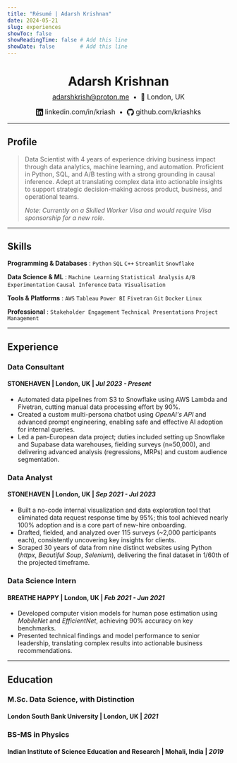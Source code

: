 ```yaml
---
title: "Résumé | Adarsh Krishnan"
date: 2024-05-21
slug: experiences
showToc: false
showReadingTime: false # Add this line
showDate: false        # Add this line
---
```


<!-- Header with Contact Information -->
<div style="text-align: center;">
  <h1>Adarsh Krishnan</h1>
  <p style="font-size: 1.1em; margin-top: -10px;">
    <!-- <a href="tel:+447459564543">📞 +44 7459564543</a>  •  -->
    <a href="mailto:kriashks@gmail.com">adarshkrish@proton.me</a>  • 
    <span>📍 London, UK</span>
  </p>
  <p style="font-size: 1.1em;">
    <a href="https://www.linkedin.com/in/kriash/" target="_blank" rel="noopener noreferrer" style="text-decoration: none;">
      <!-- LinkedIn SVG Icon -->
      <svg xmlns="http://www.w3.org/2000/svg" width="16" height="16" fill="currentColor" viewBox="0 0 16 16" style="vertical-align: -0.15em;">
        <path d="M0 1.146C0 .513.526 0 1.175 0h13.65C15.474 0 16 .513 16 1.146v13.708c0 .633-.526 1.146-1.175 1.146H1.175C.526 16 0 15.487 0 14.854zm4.943 12.248V6.169H2.542v7.225zm-1.2-8.212c.837 0 1.358-.554 1.358-1.248-.015-.709-.52-1.248-1.342-1.248S2.4 3.226 2.4 3.934c0 .694.521 1.248 1.327 1.248zm4.908 8.212V9.359c0-.216.016-.432.08-.586.173-.431.568-.878 1.232-.878.869 0 1.216.662 1.216 1.634v3.865h2.401V9.25c0-2.22-1.184-3.252-2.764-3.252-1.274 0-1.845.7-2.165 1.193v.025h-.016l.016-.025V6.169h-2.4c.03.678 0 7.225 0 7.225z"/>
      </svg>
      linkedin.com/in/kriash
    </a>  • 
    <a href="https://github.com/kriashks" target="_blank" rel="noopener noreferrer" style="text-decoration: none;">
      <!-- GitHub SVG Icon -->
      <svg xmlns="http://www.w3.org/2000/svg" width="16" height="16" fill="currentColor" viewBox="0 0 16 16" style="vertical-align: -0.15em;">
        <path d="M8 0C3.58 0 0 3.58 0 8c0 3.54 2.29 6.53 5.47 7.59.4.07.55-.17.55-.38 0-.19-.01-.82-.01-1.49-2.01.37-2.53-.49-2.69-.94-.09-.23-.48-.94-.82-1.13-.28-.15-.68-.52-.01-.53.63-.01 1.08.58 1.23.82.72 1.21 1.87.87 2.33.66.07-.52.28-.87.51-1.07-1.78-.2-3.64-.89-3.64-3.95 0-.87.31-1.59.82-2.15-.08-.2-.36-1.02.08-2.12 0 0 .67-.21 2.2.82.64-.18 1.32-.27 2-.27s1.36.09 2 .27c1.53-1.04 2.2-.82 2.2-.82.44 1.1.16 1.92.08 2.12.51.56.82 1.27.82 2.15 0 3.07-1.87 3.75-3.65 3.95.29.25.54.73.54 1.48 0 1.07-.01 1.93-.01 2.2 0 .21.15.46.55.38A8.01 8.01 0 0 0 16 8c0-4.42-3.58-8-8-8"/>
      </svg>
      github.com/kriashks
    </a>
  </p>
</div>

---

## Profile

> Data Scientist with 4 years of experience driving business impact through data analytics, machine learning, and automation. Proficient in Python, SQL, and A/B testing with a strong grounding in causal inference. Adept at translating complex data into actionable insights to support strategic decision-making across product, business, and operational teams.
>
> _Note: Currently on a Skilled Worker Visa and would require Visa sponsorship for a new role._

---

## Skills

**Programming & Databases**
: `Python` `SQL` `C++` `Streamlit` `Snowflake`

**Data Science & ML**
: `Machine Learning` `Statistical Analysis` `A/B Experimentation` `Causal Inference` `Data Visualisation`

**Tools & Platforms**
: `AWS` `Tableau` `Power BI` `Fivetran` `Git` `Docker` `Linux`

**Professional**
: `Stakeholder Engagement` `Technical Presentations` `Project Management`

---

## Experience

### Data Consultant
#### **STONEHAVEN** | London, UK | _Jul 2023 - Present_
- Automated data pipelines from S3 to Snowflake using AWS Lambda and Fivetran, cutting manual data processing effort by 90%.
- Created a custom multi-persona chatbot using *OpenAI's API* and advanced prompt engineering, enabling safe and effective AI adoption for internal queries.
- Led a pan-European data project; duties included setting up Snowflake and Supabase data warehouses, fielding surveys (n≈50,000), and delivering advanced analysis (regressions, MRPs) and custom audience segmentation.

### Data Analyst
#### **STONEHAVEN** | London, UK | _Sep 2021 - Jul 2023_
- Built a no-code internal visualization and data exploration tool that eliminated data request response time by 95%; this tool achieved nearly 100% adoption and is a core part of new-hire onboarding.
- Drafted, fielded, and analyzed over 115 surveys (~2,000 participants each), consistently uncovering key insights for clients.
- Scraped 30 years of data from nine distinct websites using Python (*httpx*, *Beautiful Soup*, *Selenium*), delivering the final dataset in 1/60th of the projected timeframe.

### Data Science Intern
#### **BREATHE HAPPY** | London, UK | _Feb 2021 - Jun 2021_
- Developed computer vision models for human pose estimation using *MobileNet* and *EfficientNet*, achieving 90% accuracy on key benchmarks.
- Presented technical findings and model performance to senior leadership, translating complex results into actionable business recommendations.

---

## Education

### M.Sc. Data Science, with Distinction
#### London South Bank University | London, UK | _2021_

### BS-MS in Physics
#### Indian Institute of Science Education and Research | Mohali, India | _2019_